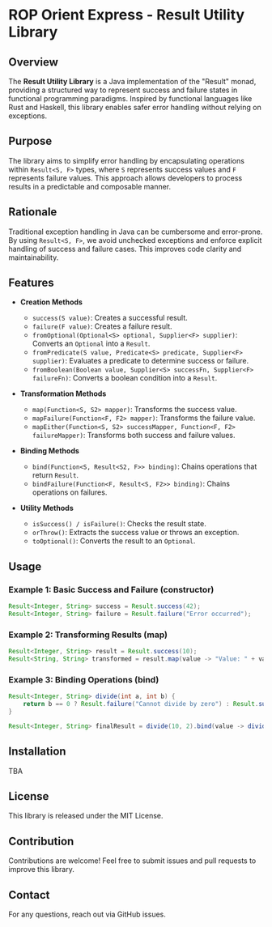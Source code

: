 # ROP Orient Express - Result Utility Library

## Overview

The **Result Utility Library** is a Java implementation of 
the "Result" monad, providing a structured way to represent success 
and failure states in functional programming paradigms. 
Inspired by functional languages like Rust and Haskell, this library enables safer 
error handling without relying on exceptions.

## Purpose

The library aims to simplify error handling by encapsulating operations 
within `Result<S, F>` types, where `S` represents success values and `F` 
represents failure values. This approach allows developers to process results 
in a predictable and composable manner.

## Rationale

Traditional exception handling in Java can be cumbersome and error-prone. 
By using `Result<S, F>`, we avoid unchecked exceptions and enforce explicit 
handling of success and failure cases. This improves code clarity and maintainability.

## Features

- **Creation Methods**

    - `success(S value)`: Creates a successful result.
    - `failure(F value)`: Creates a failure result.
    - `fromOptional(Optional<S> optional, Supplier<F> supplier)`: Converts an `Optional` into a `Result`.
    - `fromPredicate(S value, Predicate<S> predicate, Supplier<F> supplier)`: Evaluates a predicate to determine success or failure.
    - `fromBoolean(Boolean value, Supplier<S> successFn, Supplier<F> failureFn)`: Converts a boolean condition into a `Result`.

- **Transformation Methods**

    - `map(Function<S, S2> mapper)`: Transforms the success value.
    - `mapFailure(Function<F, F2> mapper)`: Transforms the failure value.
    - `mapEither(Function<S, S2> successMapper, Function<F, F2> failureMapper)`: Transforms both success and failure values.

- **Binding Methods**

    - `bind(Function<S, Result<S2, F>> binding)`: Chains operations that return `Result`.
    - `bindFailure(Function<F, Result<S, F2>> binding)`: Chains operations on failures.

- **Utility Methods**

    - `isSuccess() / isFailure()`: Checks the result state.
    - `orThrow()`: Extracts the success value or throws an exception.
    - `toOptional()`: Converts the result to an `Optional`.

## Usage

### Example 1: Basic Success and Failure (constructor)

```java
Result<Integer, String> success = Result.success(42);
Result<Integer, String> failure = Result.failure("Error occurred");
```

### Example 2: Transforming Results (map)

```java
Result<Integer, String> result = Result.success(10);
Result<String, String> transformed = result.map(value -> "Value: " + value);
```

### Example 3: Binding Operations (bind)

```java
Result<Integer, String> divide(int a, int b) {
    return b == 0 ? Result.failure("Cannot divide by zero") : Result.success(a / b);
}

Result<Integer, String> finalResult = divide(10, 2).bind(value -> divide(value, 2));
```

## Installation

TBA

## License

This library is released under the MIT License.

## Contribution

Contributions are welcome! Feel free to submit issues and pull requests to improve this library.

## Contact

For any questions, reach out via GitHub issues.

